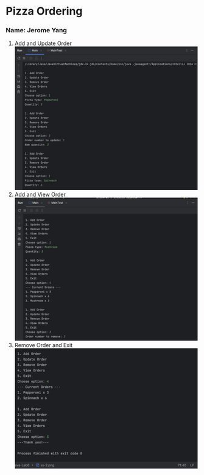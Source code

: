 # Pizza Ordering

### Name: Jerome Yang

1. Add and Update Order
![](ss-1.png)
2. Add and View Order
![](ss-2.png)
3. Remove Order and Exit
![](ss-3.png)
